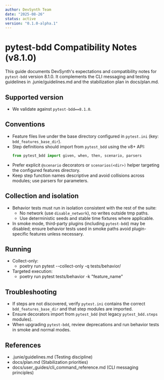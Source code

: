 ```yaml
---
author: DevSynth Team
date: "2025-08-26"
status: active
version: "0.1.0-alpha.1"
---
```

# pytest-bdd Compatibility Notes (v8.1.0)

This guide documents DevSynth's expectations and compatibility notes for `pytest-bdd` version 8.1.0. It complements the CLI messaging and testing guidelines in .junie/guidelines.md and the stabilization plan in docs/plan.md.

## Supported version
- We validate against `pytest-bdd==8.1.0`.

## Conventions
- Feature files live under the base directory configured in `pytest.ini` (key: `bdd_features_base_dir`).
- Step definitions should import from `pytest_bdd` using the v8+ API:
  ```python
  from pytest_bdd import given, when, then, scenario, parsers
  ```
- Prefer explicit `@scenario` decorators or `scenarios(<dir>)` helper targeting the configured features directory.
- Keep step function names descriptive and avoid collisions across modules; use parsers for parameters.

## Collection and isolation
- Behavior tests must run in isolation consistent with the rest of the suite:
  - No network (use `disable_network`), no writes outside tmp paths.
  - Use deterministic seeds and stable time fixtures where applicable.
- In smoke mode, third-party plugins (including `pytest-bdd`) may be disabled; ensure behavior tests used in smoke paths avoid plugin-specific features unless necessary.

## Running
- Collect-only:
  - poetry run pytest --collect-only -q tests/behavior/
- Targeted execution:
  - poetry run pytest tests/behavior -k "feature_name"

## Troubleshooting
- If steps are not discovered, verify `pytest.ini` contains the correct `bdd_features_base_dir` and that step modules are imported.
- Ensure decorators import from `pytest_bdd` (not legacy `pytest_bdd.steps` modules).
- When upgrading `pytest-bdd`, review deprecations and run behavior tests in smoke and normal modes.

## References
- .junie/guidelines.md (Testing discipline)
- docs/plan.md (Stabilization priorities)
- docs/user_guides/cli_command_reference.md (CLI messaging principles)
